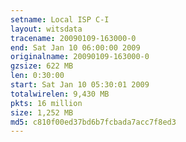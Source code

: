 ```yaml
---
setname: Local ISP C-I
layout: witsdata
tracename: 20090109-163000-0
end: Sat Jan 10 06:00:00 2009
originalname: 20090109-163000-0
gzsize: 622 MB
len: 0:30:00
start: Sat Jan 10 05:30:01 2009
totalwirelen: 9,430 MB
pkts: 16 million
size: 1,252 MB
md5: c810f00ed37bd6b7fcbada7acc7f8ed3
---
```


